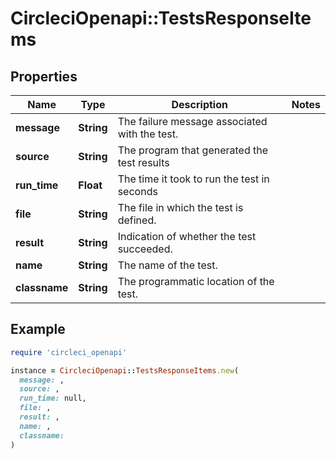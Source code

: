 # CircleciOpenapi::TestsResponseItems

## Properties

| Name | Type | Description | Notes |
| ---- | ---- | ----------- | ----- |
| **message** | **String** | The failure message associated with the test. |  |
| **source** | **String** | The program that generated the test results |  |
| **run_time** | **Float** | The time it took to run the test in seconds |  |
| **file** | **String** | The file in which the test is defined. |  |
| **result** | **String** | Indication of whether the test succeeded. |  |
| **name** | **String** | The name of the test. |  |
| **classname** | **String** | The programmatic location of the test. |  |

## Example

```ruby
require 'circleci_openapi'

instance = CircleciOpenapi::TestsResponseItems.new(
  message: ,
  source: ,
  run_time: null,
  file: ,
  result: ,
  name: ,
  classname: 
)
```

